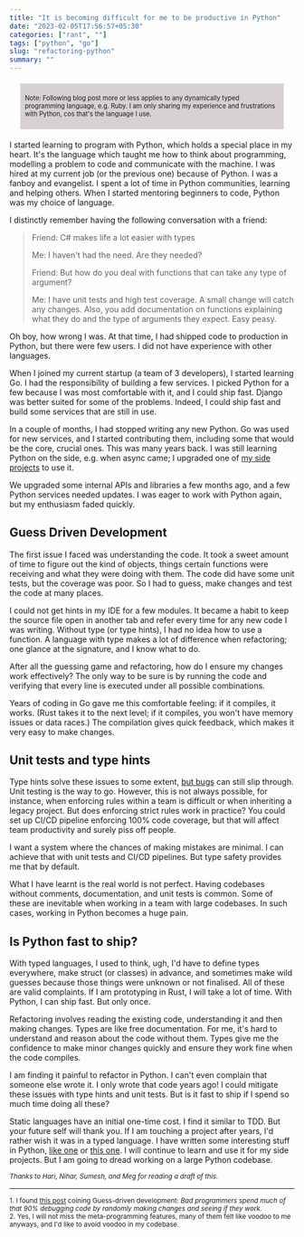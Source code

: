```yaml
---
title: "It is becoming difficult for me to be productive in Python"
date: "2023-02-05T17:56:57+05:30"
categories: ["rant", ""]
tags: ["python", "go"]
slug: "refactoring-python"
summary: ""
---
```


<div style="font-size: 0.7rem; margin: 1.2rem; padding: 0.5rem; background: #d8d1d2;"><p>Note: Following blog post more or less applies to any dynamically typed programming language, e.g. Ruby. I am only sharing my experience and frustrations with Python, cos that's the language I use.</p></div>

I started learning to program with Python, which holds a special place in my heart. It's the language which taught me how to think about programming, modelling a problem to code and communicate with the machine. I was hired at my current job (or the previous one) because of Python. I was a fanboy and evangelist. I spent a lot of time in Python communities, learning and helping others. When I started mentoring beginners to code, Python was my choice of language.

I distinctly remember having the following conversation with a friend:

> Friend: C# makes life a lot easier with types
>
> Me: I haven't had the need. Are they needed?
>
> Friend: But how do you deal with functions that can take any type of argument?
> 
> Me: I have unit tests and high test coverage. A small change will catch any changes. Also, you add documentation on functions explaining what they do and the type of arguments they expect. Easy peasy.

Oh boy, how wrong I was. At that time, I had shipped code to production in Python, but there were few users. I did not have experience with other languages.

When I joined my current startup (a team of 3 developers), I started learning Go. I had the responsibility of building a few services. I picked Python for a few because I was most comfortable with it, and I could ship fast. Django was better suited for some of the problems. Indeed, I could ship fast and build some services that are still in use.

In a couple of months, I had stopped writing any new Python. Go was used for new services, and I started contributing them, including some that would be the core, crucial ones. This was many years back. I was still learning Python on the side, e.g. when async came; I upgraded one of [my side projects](https://github.com/avinassh/haxor) to use it.

We upgraded some internal APIs and libraries a few months ago, and a few Python services needed updates. I was eager to work with Python again, but my enthusiasm faded quickly.

## Guess Driven Development

The first issue I faced was understanding the code. It took a sweet amount of time to figure out the kind of objects, things certain functions were receiving and what they were doing with them. The code did have some unit tests, but the coverage was poor. So I had to guess, make changes and test the code at many places.

I could not get hints in my IDE for a few modules. It became a habit to keep the source file open in another tab and refer every time for any new code I was writing. Without type (or type hints), I had no idea how to use a function. A language with type makes a lot of difference when refactoring; one glance at the signature, and I know what to do.

After all the guessing game and refactoring, how do I ensure my changes work effectively? The only way to be sure is by running the code and verifying that every line is executed under all possible combinations. 

Years of coding in Go gave me this comfortable feeling: if it compiles, it works. (Rust takes it to the next level; if it compiles, you won't have memory issues or data races.) The compilation gives quick feedback, which makes it very easy to make changes.

## Unit tests and type hints

Type hints solve these issues to some extent, [but bugs](https://twitter.com/iavins/status/1524407933982765056) can still slip through. Unit testing is the way to go. However, this is not always possible, for instance, when enforcing rules within a team is difficult or when inheriting a legacy project. But does enforcing strict rules work in practice? You could set up CI/CD pipeline enforcing 100% code coverage, but that will affect team productivity and surely piss off people.

I want a system where the chances of making mistakes are minimal. I can achieve that with unit tests and CI/CD pipelines. But type safety provides me that by default.

What I have learnt is the real world is not perfect. Having codebases without comments, documentation, and unit tests is common. Some of these are inevitable when working in a team with large codebases. In such cases, working in Python becomes a huge pain.

## Is Python fast to ship? 

With typed languages, I used to think, ugh, I'd have to define types everywhere, make struct (or classes) in advance, and sometimes make wild guesses because those things were unknown or not finalised. All of these are valid complaints. If I am prototyping in Rust, I will take a lot of time. With Python, I can ship fast. But only once. 

Refactoring involves reading the existing code, understanding it and then making changes. Types are like free documentation. For me, it's hard to understand and reason about the code without them. Types give me the confidence to make minor changes quickly and ensure they work fine when the code compiles.

I am finding it painful to refactor in Python. I can't even complain that someone else wrote it. I only wrote that code years ago! I could mitigate these issues with type hints and unit tests. But is it fast to ship if I spend so much time doing all these?

Static languages have an initial one-time cost. I find it similar to TDD. But your future self will thank you. If I am touching a project after years, I'd rather wish it was in a typed language. I have written some interesting stuff in Python, [like one](https://github.com/avinassh/fast-sqlite3-inserts) or [this one](https://github.com/avinassh/py-caskdb). I will continue to learn and use it for my side projects. But I am going to dread working on a large Python codebase.

<small><i>Thanks to Hari, Nihar, Sumesh, and Meg for reading a draft of this.</i></small>

---

<small>1. I found [this post](https://davidlebech.com/thoughtflow/guess-driven-development/) coining Guess-driven development: *Bad programmers spend much of that 90% debugging code by randomly making changes and seeing if they work.*</small><br>
<small>2. Yes, I will not miss the meta-programming features, many of them felt like voodoo to me anyways, and I'd like to avoid voodoo in my codebase.</small>